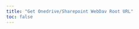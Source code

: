 ```yaml
---
title: "Get Onedrive/Sharepoint WebDav Root URL"
toc: false
---
```


<NaiveClient>
<WebDav />
</NaiveClient>

<script setup lang="ts">
import WebDav from "@Onedrive/WebDav";
</script>
